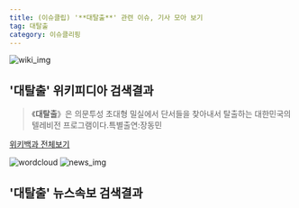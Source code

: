 ```yaml
---
title: (이슈클립) '**대탈출**' 관련 이슈, 기사 모아 보기
tag: 대탈출
category: 이슈클리핑
---
```

![wiki_img](https://user-images.githubusercontent.com/42597476/44503234-41136a80-a6d0-11e8-9071-6fc6418eafe4.png)
## **'**대탈출**'** 위키피디아 검색결과
>《**대탈출**》은 의문투성 초대형 밀실에서 단서들을 찾아내서 탈출하는 대한민국의 텔레비전 프로그램이다.특별출연:장동민

<a href="https://ko.wikipedia.org/wiki/대탈출" target="_blank">위키백과 전체보기</a>

![wordcloud](https://s3.ap-northeast-2.amazonaws.com/lyrics101-wordcloud/2018-09-17-1537110394.png)
![news_img](https://user-images.githubusercontent.com/42597476/44507050-1206f400-a6e4-11e8-8d98-7ffbfebb353f.png)
## **'**대탈출**'** 뉴스속보 검색결과

